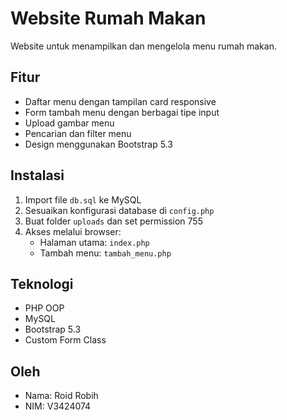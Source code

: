 # Website Rumah Makan

Website untuk menampilkan dan mengelola menu rumah makan.

## Fitur
- Daftar menu dengan tampilan card responsive
- Form tambah menu dengan berbagai tipe input
- Upload gambar menu
- Pencarian dan filter menu
- Design menggunakan Bootstrap 5.3

## Instalasi
1. Import file `db.sql` ke MySQL
2. Sesuaikan konfigurasi database di `config.php`
3. Buat folder `uploads` dan set permission 755
4. Akses melalui browser:
   - Halaman utama: `index.php`
   - Tambah menu: `tambah_menu.php`

## Teknologi
- PHP OOP
- MySQL
- Bootstrap 5.3
- Custom Form Class

## Oleh
- Nama: Roid Robih
- NIM: V3424074